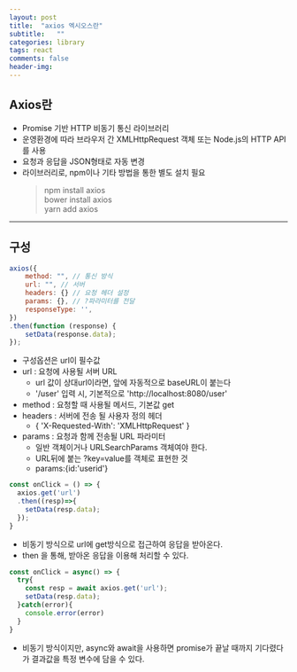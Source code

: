 ```yaml
---
layout: post
title:  "axios 엑시오스란"
subtitle:   ""
categories: library
tags: react
comments: false
header-img: 
---
```


## Axios란
- Promise 기반 HTTP 비동기 통신 라이브러리
- 운영환경에 따라 브라우저 간 XMLHttpRequest 객체 또는 Node.js의 HTTP API를 사용
- 요청과 응답을 JSON형태로 자동 변경   
- 라이브러리로, npm이나 기타 방법을 통한 별도 설치 필요   
  > npm install axios   
  > bower install axios   
  > yarn add axios   
  > <script src="https://cdn.jsdelivr.net/npm/axios/dist/axios.min.js"></script>   
  > <script src="https://unpkg.com/axios/dist/axios.min.js"></script>   


***

## 구성   
```javascript
axios({
    method: "", // 통신 방식
    url: "", // 서버
    headers: {} // 요청 헤더 설정
    params: {}, // ?파라미터를 전달
    responseType: '', 
})
.then(function (response) {
    setData(response.data);
});
```
- 구성옵션은 url이 필수값
- url : 요청에 사용될 서버 URL
  - url 값이 상대url이라면, 앞에 자동적으로 baseURL이 붙는다
  - '/user' 입력 시, 기본적으로 'http://localhost:8080/user'
- method : 요청할 때 사용될 메서드, 기본값 get
- headers : 서버에 전송 될 사용자 정의 헤더
  - { 'X-Requested-With': 'XMLHttpRequest' }
- params : 요청과 함께 전송될 URL 파라미터
  - 일반 객체이거나 URLSearchParams 객체여야 한다.
  - URL뒤에 붙는 ?key=value를 객체로 표현한 것
  - params:{id:'userid'}


```javascript
const onClick = () => {
  axios.get('url')
  .then((resp)=>{
    setData(resp.data);
  });
}
```
- 비동기 방식으로 url에 get방식으로 접근하여 응답을 받아온다.
- then 을 통해, 받아온 응답을 이용해 처리할 수 있다.


```javascript
const onClick = async() => {
  try{
    const resp = await axios.get('url');
    setData(resp.data);
  }catch(error){
    console.error(error)
  }
}
```

- 비동기 방식이지만, async와 await을 사용하면 promise가 끝날 때까지 기다렸다가 결과값을 특정 변수에 담을 수 있다.
